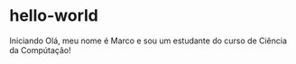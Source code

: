 # hello-world
Iniciando
Olá, meu nome é Marco e sou um estudante do curso de Ciência da Compútação!

